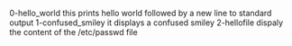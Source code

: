 0-hello_world this prints hello world followed by a new line to standard output
1-confused_smiley it displays a confused smiley
2-hellofile dispaly the content of the /etc/passwd file


